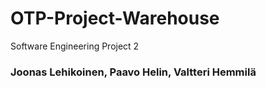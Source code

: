 # OTP-Project-Warehouse
 Software Engineering Project 2

 ### Joonas Lehikoinen, Paavo Helin, Valtteri Hemmilä